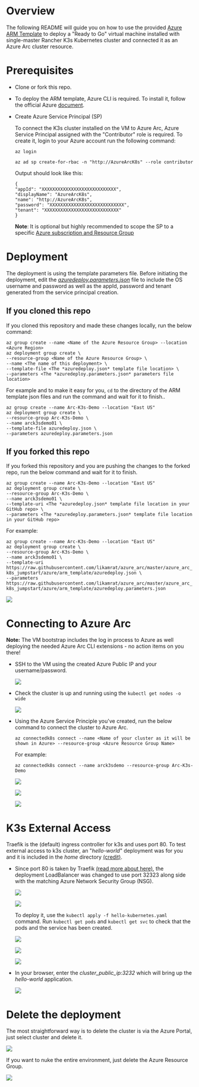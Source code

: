 # Overview

The following README will guide you on how to use the provided [Azure ARM Template](https://docs.microsoft.com/en-us/azure/azure-resource-manager/templates/overview) to deploy a "Ready to Go" virtual machine installed with single-master Rancher K3s Kubernetes cluster and connected it as an Azure Arc cluster resource.

# Prerequisites

* Clone or fork this repo.

* To deploy the ARM template, Azure CLI is required. To install it, follow the official Azure [document](https://docs.microsoft.com/en-us/cli/azure/install-azure-cli?view=azure-cli-latest).

* Create Azure Service Principal (SP)   

    To connect the K3s cluster installed on the VM to Azure Arc, Azure Service Principal assigned with the "Contributor" role is required. To create it, login to your Azure account run the following command:

    ```az login```

    ```az ad sp create-for-rbac -n "http://AzureArcK8s" --role contributor```

    Output should look like this:
    ```
    {
    "appId": "XXXXXXXXXXXXXXXXXXXXXXXXXXXX",
    "displayName": "AzureArcK8s",
    "name": "http://AzureArcK8s",
    "password": "XXXXXXXXXXXXXXXXXXXXXXXXXXXX",
    "tenant": "XXXXXXXXXXXXXXXXXXXXXXXXXXXX"
    }
    ```
    **Note**: It is optional but highly recommended to scope the SP to a specific [Azure subscription and Resource Group](https://docs.microsoft.com/en-us/cli/azure/ad/sp?view=azure-cli-latest) 

# Deployment 

The deployment is using the template parameters file. Before initiating the deployment, edit the [*azuredeploy.parameters.json*](../azure/arm_template/azuredeploy.parameters.json) file to include the OS username and password as well as the appId, password and tenant generated from the service principal creation.  

## If you cloned this repo

If you cloned this repository and made these changes locally, run the below command:

```az group create --name <Name of the Azure Resource Group> --location <Azure Region>```   
```az deployment group create \```   
```--resource-group <Name of the Azure Resource Group> \```   
```--name <The name of this deployment> \```   
```--template-file <The *azuredeploy.json* template file location> \```   
```--parameters <The *azuredeploy.parameters.json* parameters file location>```

For example and to make it easy for you, ```cd``` to the directory of the ARM template json files and run the command and wait for it to finish.. 

```az group create --name Arc-K3s-Demo --location "East US"```   
```az deployment group create \```   
```--resource-group Arc-K3s-Demo \```   
```--name arck3sdemo01 \```   
```--template-file azuredeploy.json \```   
```--parameters azuredeploy.parameters.json```

## If you forked this repo

If you forked this repository and you are pushing the changes to the forked repo, run the below command and wait for it to finish.

```az group create --name Arc-K3s-Demo --location "East US"```   
```az deployment group create \```   
```--resource-group Arc-K3s-Demo \```   
```--name arck3sdemo01 \```   
```--template-uri <The *azuredeploy.json* template file location in your GitHub repo> \```   
```--parameters <The *azuredeploy.parameters.json* template file location in your GitHub repo>```

For example:

```az group create --name Arc-K3s-Demo --location "East US"```   
```az deployment group create \```   
```--resource-group Arc-K3s-Demo \```   
```--name arck3sdemo01 \```   
```--template-uri https://raw.githubusercontent.com/likamrat/azure_arc/master/azure_arc_k8s_jumpstart/azure/arm_template/azuredeploy.json \```   
```--parameters https://raw.githubusercontent.com/likamrat/azure_arc/master/azure_arc_k8s_jumpstart/azure/arm_template/azuredeploy.parameters.json```

![](../img/azure_arm_template/01.png)

# Connecting to Azure Arc

**Note:** The VM bootstrap includes the log in process to Azure as well deploying the needed Azure Arc CLI extensions - no action items on you there!

* SSH to the VM using the created Azure Public IP and your username/password.

  ![](../img/azure_arm_template/02.png)

* Check the cluster is up and running using the ```kubectl get nodes -o wide```

  ![](../img/azure_arm_template/03.png)

* Using the Azure Service Principle you've created, run the below command to connect the cluster to Azure Arc.

    ```az connectedk8s connect --name <Name of your cluster as it will be shown in Azure> --resource-group <Azure Resource Group Name>```

    For example:

    ```az connectedk8s connect --name arck3sdemo --resource-group Arc-K3s-Demo```

  ![](../img/azure_arm_template/04.png)

  ![](../img/azure_arm_template/05.png)

  ![](../img/azure_arm_template/06.png)

# K3s External Access

Traefik is the (default) ingress controller for k3s and uses port 80. To test external access to k3s cluster, an "*hello-world*" deployment was for you and it is included in the *home* directory [(credit)](https://github.com/paulbouwer/hello-kubernetes). 

* Since port 80 is taken by Traefik [(read more about here)](https://github.com/rancher/k3s/issues/436), the deployment LoadBalancer was changed to use port 32323 along side with the matching Azure Network Security Group (NSG). 

  ![](../img/azure_arm_template/07.png)

  ![](../img/azure_arm_template/08.png)

  To deploy it, use the ```kubectl apply -f hello-kubernetes.yaml``` command. Run ```kubectl get pods``` and ```kubectl get svc``` to check that the pods and the service has been created. 

  ![](../img/azure_arm_template/09.png)

  ![](../img/azure_arm_template/10.png)

  ![](../img/azure_arm_template/11.png)

* In your browser, enter the *cluster_public_ip:3232* which will bring up the *hello-world* application.

  ![](../img/azure_arm_template/12.png)

# Delete the deployment

The most straightforward way is to delete the cluster is via the Azure Portal, just select cluster and delete it. 

![](../img/azure_arm_template/13.png)

If you want to nuke the entire environment, just delete the Azure Resource Group. 

![](../img/azure_arm_template/14.png)